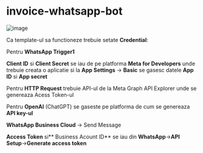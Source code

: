 # invoice-whatsapp-bot

![image](https://github.com/user-attachments/assets/b2138d71-8888-44d8-aedb-2456b85e9764)

Ca template-ul sa functioneze trebuie setate **Credential**:

Pentru **WhatsApp Trigger1**

**Client ID** si **Client Secret**  se iau de pe platforma **Meta for Developers** unde trebuie creata o aplicatie si la **App Settings** -> **Basic** se gasesc datele **App ID** si **App secret**

Pentru **HTTP Request** trebuie API-ul de la Meta Graph API Explorer
unde se genereaza Acess Token-ul

Pentru **OpenAI** (ChatGPT) se gaseste pe platforma de cum se genereaza **API key-ul**

**WhatsApp Business Cloud** -> Send Message

**Access Token** si** Business Acount ID** se iau din **WhatsApp**->**API Setup**->**Generate access token**


